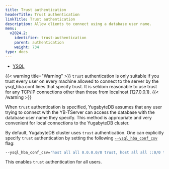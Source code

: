 ```yaml
---
title: Trust authentication
headerTitle: Trust authentication
linkTitle: Trust authentication
description: Allow clients to connect using a database user name.
menu:
  v2024.2:
    identifier: trust-authentication
    parent: authentication
    weight: 734
type: docs
---
```


<ul class="nav nav-tabs-alt nav-tabs-yb">
  <li >
    <a href="../trust-authentication/" class="nav-link active">
      <i class="icon-postgres" aria-hidden="true"></i>
      YSQL
    </a>
  </li>
</ul>

{{< warning title="Warning" >}}
`trust` authentication is only suitable if you trust every user on every machine allowed to connect to the server by the ysql_hba.conf lines that specify trust. It is seldom reasonable to use trust for any TCP/IP connections other than those from localhost (127.0.0.1).
{{< /warning >}}

When `trust` authentication is specified, YugabyteDB assumes that any user trying to connect with the YB-TServer can access the database with the database user name they specify. This method is appropriate and very convenient for local connections to the YugabyteDB cluster.

By default, YugabyteDB cluster uses `trust` authentication. One can explicitly specify `trust` authentication by setting the following [`--ysql_hba_conf_csv`](/preview/reference/configuration/yb-tserver/#ysql-hba-conf-csv) flag:

```sh
--ysql_hba_conf_csv='host all all 0.0.0.0/0 trust, host all all ::0/0 trust'
```

This enables `trust` authentication for all users.
